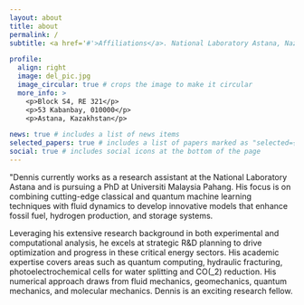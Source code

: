 ```yaml
---
layout: about
title: about
permalink: /
subtitle: <a href='#'>Affiliations</a>. National Laboratory Astana, Nazarbayev University. +77714140389. Be You, Be Curious.

profile:
  align: right
  image: del_pic.jpg
  image_circular: true # crops the image to make it circular
  more_info: >
    <p>Block S4, RE 321</p>
    <p>53 Kabanbay, 010000</p>
    <p>Astana, Kazakhstan</p>

news: true # includes a list of news items
selected_papers: true # includes a list of papers marked as "selected={true}"
social: true # includes social icons at the bottom of the page
---
```


"Dennis currently works as a research assistant at the National Laboratory Astana and is pursuing a PhD at Universiti Malaysia Pahang. His focus is on combining cutting-edge classical and quantum machine learning techniques with fluid dynamics to develop innovative models that enhance fossil fuel, hydrogen production, and storage systems. 

Leveraging his extensive research background in both experimental and computational analysis, he excels at strategic R&D planning to drive optimization and progress in these critical energy sectors. His academic expertise covers areas such as quantum computing, hydraulic fracturing, photoelectrochemical cells for water splitting and CO\(_2\) reduction. His numerical approach draws from fluid mechanics, geomechanics, quantum mechanics, and molecular mechanics. Dennis is an exciting research fellow.
